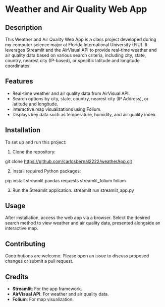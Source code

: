 # Weather and Air Quality Web App

## Description

This Weather and Air Quality Web App is a class project developed during my computer science major at Florida International University (FIU). It leverages Streamlit and the AirVisual API to provide real-time weather and air quality data based on various search criteria, including city, state, country, nearest city (IP-based), or specific latitude and longitude coordinates.

## Features

- Real-time weather and air quality data from AirVisual API.
- Search options by city, state, country, nearest city (IP Address), or latitude and longitude.
- Interactive map visualizations using Folium.
- Displays key data such as temperature, humidity, and air quality index.

## Installation

To set up and run this project:

1. Clone the repository:

git clone https://github.com/carlosbernal2222/weatherApp.git

2. Install required Python packages:

pip install streamlit pandas requests streamlit_folium folium

3. Run the Streamlit application:
streamlit run streamlit_app.py


## Usage

After installation, access the web app via a browser. Select the desired search method to view weather and air quality data, presented alongside an interactive map.

## Contributing

Contributions are welcome. Please open an issue to discuss proposed changes or submit a pull request.

## Credits

- **Streamlit**: For the app framework.
- **AirVisual API**: For weather and air quality data.
- **Folium**: For map visualization.




